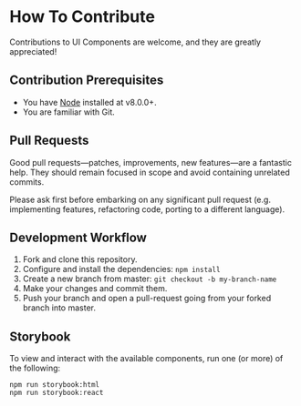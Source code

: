 # How To Contribute

Contributions to UI Components are welcome, and they are greatly appreciated!

## Contribution Prerequisites

- You have [Node](https://nodejs.org/en/) installed at v8.0.0+.
- You are familiar with Git.

## Pull Requests

Good pull requests—patches, improvements, new features—are a fantastic help. They should remain focused in scope and avoid containing unrelated commits.

Please ask first before embarking on any significant pull request (e.g. implementing features, refactoring code, porting to a different language).

## Development Workflow

1. Fork and clone this repository.
2. Configure and install the dependencies: `npm install`
3. Create a new branch from master: `git checkout -b my-branch-name`
4. Make your changes and commit them.
5. Push your branch and open a pull-request going from your forked branch into master.

## Storybook

To view and interact with the available components, run one (or more) of the following:

```shell
npm run storybook:html
npm run storybook:react
```
